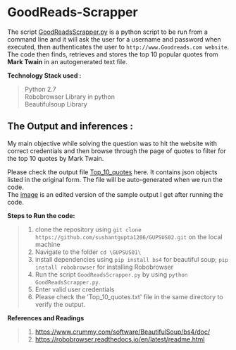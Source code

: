 # GoodReads-Scrapper

The script [GoodReadsScrapper.py](https://github.com/sushantgupta1206/GUPSUS02/blob/master/GoodReadsScrapper.py) is a python script to be run from a command line and it will ask the user for a username and password when executed, then authenticates the user to `http://www.Goodreads.com website`. The code then finds, retrieves and stores the top 10 popular quotes from **Mark Twain** in an autogenerated text file.  

**Technology Stack used :**   
> Python 2.7  
> Robobrowser Library in python  
> Beautifulsoup Library   

## The Output and inferences :   
  
My main objective while solving the question was to hit the website with correct credentials and then browse through the page of quotes to filter for the top 10 quotes by Mark Twain. 
  
Please check the output file [Top_10_quotes](https://github.com/sushantgupta1206/GUPSUS02/blob/master/Top10_Quotes.txt) here. It contains json objects listed in the original form. The file will be auto-generated when we run the code.   
The [image]() is an edited version of the sample output I get after running the code. 
  
**Steps to Run the code:**   
> 1. clone the repository using `git clone https://github.com/sushantgupta1206/GUPSUS02.git` on the local machine  
> 2. Navigate to the folder `cd \GUPSUS01\`  
> 3. install dependencies using `pip install bs4` for beautiful soup; `pip install robobrowser` for installing Robobrowser  
> 4. Run the script `GoodReadsScrapper.py` by using `python GoodReadsScrapper.py`.
> 5. Enter valid user credentials
> 5. Please check the 'Top_10_quotes.txt' file in the same directory to verify the output. 

**References and Readings**
> 1. https://www.crummy.com/software/BeautifulSoup/bs4/doc/
> 2. https://robobrowser.readthedocs.io/en/latest/readme.html





